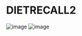 # DIETRECALL2
![image](https://github.com/Rithikap-8/DIETRECALL2/assets/140421900/0a5eb806-7c56-47d2-8612-3e8d3134974d)
![image](https://github.com/Rithikap-8/DIETRECALL2/assets/140421900/5595f77f-3c59-4674-87af-7ebd4b566a99)
